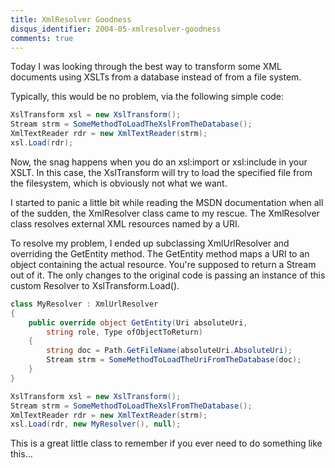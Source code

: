 ```yaml
---
title: XmlResolver Goodness
disqus_identifier: 2004-05-xmlresolver-goodness
comments: true
---
```


Today I was looking through the best way to transform some XML documents using XSLTs from a database instead of from a file system.

Typically, this would be no problem, via the following simple code:

``` csharp
XslTransform xsl = new XslTransform();
Stream strm = SomeMethodToLoadTheXslFromTheDatabase();
XmlTextReader rdr = new XmlTextReader(strm);
xsl.Load(rdr);
```

Now, the snag happens when you do an xsl:import or xsl:include in your XSLT. In this case, the XslTransform will try to load the specified file from the filesystem, which is obviously not what we want.

I started to panic a little bit while reading the MSDN documentation when all of the sudden, the XmlResolver class came to my rescue. The XmlResolver class resolves external XML resources named by a URI.

To resolve my problem, I ended up subclassing XmlUrlResolver and overriding the GetEntity method. The GetEntity method maps a URI to an object containing the actual resource. You're supposed to return a Stream out of it. The only changes to the original code is passing an instance of this custom Resolver to XslTransform.Load().

``` csharp
class MyResolver : XmlUrlResolver
{
    public override object GetEntity(Uri absoluteUri,
        string role, Type ofObjectToReturn)
    {
        string doc = Path.GetFileName(absoluteUri.AbsoluteUri);
        Stream strm = SomeMethodToLoadTheUriFromTheDatabase(doc);
    }
}

XslTransform xsl = new XslTransform();
Stream strm = SomeMethodToLoadTheXslFromTheDatabase();
XmlTextReader rdr = new XmlTextReader(strm);
xsl.Load(rdr, new MyResolver(), null);
```

This is a great little class to remember if you ever need to do something like this...
